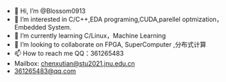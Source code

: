 - 👋 Hi, I’m @Blossom0913
- 👀 I’m interested in C/C++,EDA programing,CUDA,parellel optmization，Embedded System.
- 🌱 I’m currently learning C/Linux，Machine Learning
- 💞️ I’m looking to collaborate on FPGA, SuperComputer ,分布式计算
- 📫 How to reach me QQ：361265483
-  Mailbox:   chenxutian@stu2021.jnu.edu.cn
-  361265483@qq.com

<!-- ![](https://github.com/Blossom0913/Markdown-Writer/blob/master/PureMath/hsy%E7%9A%84%E6%8A%80%E6%9C%AF%E6%96%87%E6%A1%A3/%E5%BE%AE%E4%BF%A1%E5%9B%BE%E7%89%87_20230224092343.jpg) -->

<!---
Blossom0913/Blossom0913 is a ✨ special ✨ repository because its `README.md` (this file) appears on your GitHub profile.
You can click the Preview link to take a look at your changes.
--->
